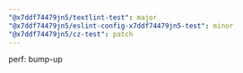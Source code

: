 ```yaml
---
"@x7ddf74479jn5/textlint-test": major
"@x7ddf74479jn5/eslint-config-x7ddf74479jn5-test": minor
"@x7ddf74479jn5/cz-test": patch
---
```


perf: bump-up
